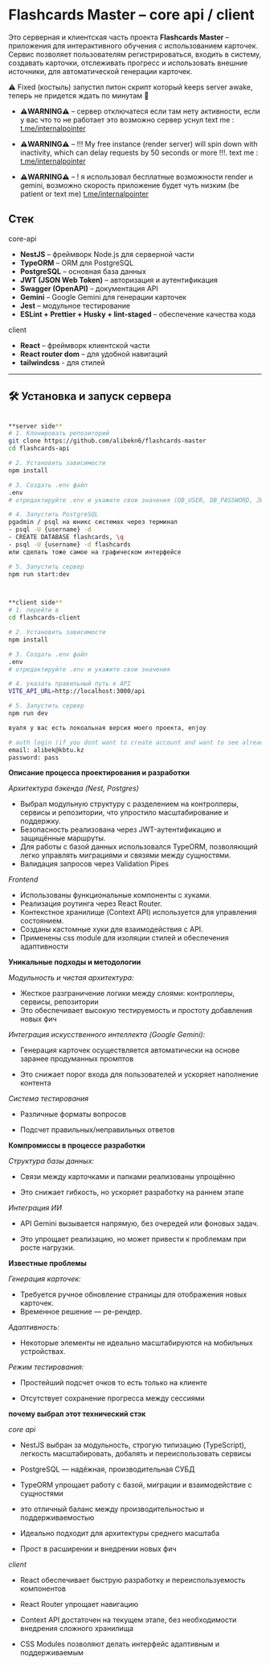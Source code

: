 # Flashcards Master – core api / client

Это серверная и клиентская часть проекта **Flashcards Master** – приложения для интерактивного обучения с использованием карточек. Сервис позволяет пользователям регистрироваться, входить в систему, создавать карточки, отслеживать прогресс и использовать внешние источники, для автоматической генерации карточек.

⚠️ Fixed (костыль) запустил питон скрипт который keeps server awake, теперь не придется ждать по минутам 🥳

- **⚠️WARNING⚠️** – сервер отключатеся если там нету активности, если у вас что то не работает это возможно сервер уснул
text me : [t.me/internalpointer](https://t.me/internalpointer)

- **⚠️WARNING⚠️** – !!! My free instance (render server) will spin down with inactivity, which can delay requests by 50 seconds or more !!!.
text me : [t.me/internalpointer](https://t.me/internalpointer)

- **⚠️WARNING⚠️** – ! я использовал бесплатные возможности render и gemini, возможно скорость приложение будет чуть низким (be patient or text me)
[t.me/internalpointer](https://t.me/internalpointer)


## Стек

core-api
- **NestJS** – фреймворк Node.js для серверной части
- **TypeORM** – ORM для PostgreSQL
- **PostgreSQL** – основная база данных
- **JWT (JSON Web Token)** – авторизация и аутентификация
- **Swagger (OpenAPI)** – документация API
- **Gemini** – Google Gemini для генерации карточек
- **Jest** – модульное тестирование
- **ESLint + Prettier + Husky + lint-staged** – обеспечение качества кода


client
- **React** – фреймворк клиентской части
- **React router dom** – для удобной навигаций
- **tailwindcss** - для стилей

---

## 🛠 Установка и запуск сервера

```bash

**server side**
# 1. Клонировать репозиторий
git clone https://github.com/alibekn6/flashcards-master
cd flashcards-api

# 2. Установить зависимости
npm install

# 3. Создать .env файл
.env
# отредактируйте .env и укажите свои значения (DB_USER, DB_PASSWORD, JWT_SECRET, GEMINI_API_KEY and so on)

# 4. Запустить PostgreSQL
pgadmin / psql на юникс системах через терминал
- psql -U {username} -d
- CREATE DATABASE flashcards, \q
- psql -U {username} -d flashcards
или сделать тоже самое на графическом интерфейсе

# 5. Запустить сервер
npm run start:dev



**client side**
# 1. перейти в 
cd flashcards-client

# 2. Установить зависимости
npm install

# 3. Создать .env файл
.env
# отредактируйте .env и укажите свои значения

# 4. указать правильный путь к API
VITE_API_URL=http://localhost:3000/api

# 5. Запустить сервер
npm run dev

вуаля у вас есть локоальная версия моего проекта, enjoy

# auth login (if you dont want to create account and want to see already created fodlers and flashcards)
email: alibek@kbtu.kz
password: pass

```


**Описание процесса проектирования и разработки**

*Архитектура бэкенда (Nest, Postgres)*

- Выбрал модульную структуру с разделением на контроллеры, сервисы и репозитории, что упростило масштабирование и поддержку.
- Безопасность реализована через JWT-аутентификацию и защищённые маршруты.
- Для работы с базой данных использовался TypeORM, позволяющий легко управлять миграциями и связями между сущностями.
- Валидация запросов через Validation Pipes

*Frontend*

- Использованы функциональные компоненты с хуками.
- Реализация роутинга через React Router.
- Контекстное хранилище (Context API) используется для управления состоянием.
- Созданы кастомные хуки для взаимодействия с API.
- Применены css module для изоляции стилей и обеспечения адаптивности




**Уникальные подходы и методологии**

*Модульность и чистая архитектура:*

- Жесткое разграничение логики между слоями: контроллеры, сервисы, репозитории
- Это обеспечивает высокую тестируемость и простоту добавления новых фич

*Интеграция искусственного интеллекта (Google Gemini):*

- Генерация карточек осуществляется автоматически на основе заранее продуманных промптов

- Это снижает порог входа для пользователей и ускоряет наполнение контента

*Система тестирования*

- Различные форматы вопросов

- Подсчет правильных/неправильных ответов



**Компромиссы в процессе разработки**

*Структура базы данных:*

- Связи между карточками и папками реализованы упрощённо

- Это снижает гибкость, но ускоряет разработку на раннем этапе

*Интеграция ИИ*
- API Gemini вызывается напрямую, без очередей или фоновых задач.

- Это упрощает реализацию, но может привести к проблемам при росте нагрузки.



**Известные проблемы**

*Генерация карточек:*

- Требуется ручное обновление страницы для отображения новых карточек.
- Временное решение — ре-рендер.

*Адаптивность:*

- Некоторые элементы не идеально масштабируются на мобильных устройствах.


*Режим тестирования:*

- Простейший подсчет очков то есть только на клиенте 

- Отсутствует сохранение прогресса между сессиями


**почему выбрал этот технический стэк**

*core api*
- NestJS выбран за модульность, строгую типизацию (TypeScript), легкость масштабировать, добалять и переиспользовать сервисы

- PostgreSQL — надёжная, производительная СУБД

- TypeORM упрощает работу с базой, миграции и взаимодействие с сущностями


- это отличный баланс между производительностью и поддерживаемостью
- Идеально подходит для архитектуры среднего масштаба
- Прост в расширении и внедрении новых фич

*client*

- React обеспечивает быструю разработку и переиспользуемость компонентов

- React Router упрощает навигацию

- Context API достаточен на текущем этапе, без необходимости внедрения сложного хранилища

- CSS Modules позволяют делать интерфейс адаптивным и поддерживаемым

